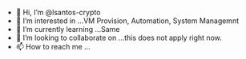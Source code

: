 - 👋 Hi, I’m @lsantos-crypto
- 👀 I’m interested in ...VM Provision, Automation, System Managemnt
- 🌱 I’m currently learning ...Same
- 💞️ I’m looking to collaborate on ...this does not apply right now.
- 📫 How to reach me ...

<!---
lsantos-crypto/lsantos-crypto is a ✨ special ✨ repository because its `README.md` (this file) appears on your GitHub profile.
You can click the Preview link to take a look at your changes.
--->

